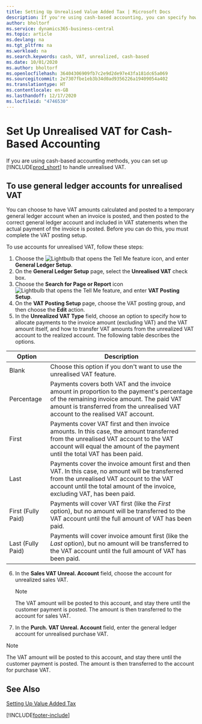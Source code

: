 ```yaml
---
title: Setting Up Unrealised Value Added Tax | Microsoft Docs
description: If you're using cash-based accounting, you can specify how to handle unrealised VAT for sales and purchases.
author: bholtorf
ms.service: dynamics365-business-central
ms.topic: article
ms.devlang: na
ms.tgt_pltfrm: na
ms.workload: na
ms.search.keywords: cash, VAT, unrealized, cash-based
ms.date: 10/01/2020
ms.author: bholtorf
ms.openlocfilehash: 36404306909fb7c2e9d2de97e43fa181dc65a069
ms.sourcegitcommit: 2e7307fbe1eb3b34d0ad9356226a19409054a402
ms.translationtype: HT
ms.contentlocale: en-GB
ms.lasthandoff: 12/17/2020
ms.locfileid: "4746530"
---
```

# <a name="set-up-unrealized-vat-for-cash-based-accounting"></a>Set Up Unrealised VAT for Cash-Based Accounting
If you are using cash-based accounting methods, you can set up [!INCLUDE[prod_short](includes/prod_short.md)] to handle unrealised VAT.

## <a name="to-use-general-ledger-accounts-for-unrealized-vat"></a>To use general ledger accounts for unrealised VAT
You can choose to have VAT amounts calculated and posted to a temporary general ledger account when an invoice is posted, and then posted to the correct general ledger account and included in VAT statements when the actual payment of the invoice is posted. Before you can do this, you must complete the VAT posting setup.

To use accounts for unrealised VAT, follow these steps:
1. Choose the ![Lightbulb that opens the Tell Me feature](media/ui-search/search_small.png "Tell me what you want to do") icon, and enter **General Ledger Setup**.
2. On the **General Ledger Setup** page, select the **Unrealised VAT** check box.
3. Choose the **Search for Page or Report** icon ![Lightbulb that opens the Tell Me feature](media/ui-search/search_small.png "Tell me what you want to do"), and enter **VAT Posting Setup**.
4. On the **VAT Posting Setup** page, choose the VAT posting group, and then choose the **Edit** action.
5. In the **Unrealized VAT Type** field, choose an option to specify how to allocate payments to the invoice amount (excluding VAT) and the VAT amount itself, and how to transfer VAT amounts from the unrealized VAT account to the realized account. The following table describes the options.

| Option | Description |
| --- | --- |
| Blank | Choose this option if you don't want to use the unrealised VAT feature. |
| Percentage | Payments covers both VAT and the invoice amount in proportion to the payment's percentage of the remaining invoice amount. The paid VAT amount is transferred from the unrealised VAT account to the realised VAT account. |
| First | Payments cover VAT first and then invoice amounts. In this case, the amount transferred from the unrealised VAT account to the VAT account will equal the amount of the payment until the total VAT has been paid. |
| Last | Payments cover the invoice amount first and then VAT. In this case, no amount will be transferred from the unrealised VAT account to the VAT account until the total amount of the invoice, excluding VAT, has been paid. |
| First (Fully Paid) | Payments will cover VAT first (like the _First_ option), but no amount will be transferred to the VAT account until the full amount of VAT has been paid. |
| Last (Fully Paid) | Payments will cover invoice amount first (like the _Last_ option), but no amount will be transferred to the VAT account until the full amount of VAT has been paid. |

6. In the **Sales VAT Unreal. Account** field, choose the account for unrealized sales VAT.

    > [!NOTE]  
    > The VAT amount will be posted to this account, and stay there until the customer payment is posted. The amount is then transferred to the account for sales VAT.
7. In the **Purch. VAT Unreal. Account** field, enter the general ledger account for unrealised purchase VAT.

> [!NOTE]  
> The VAT amount will be posted to this account, and stay there until the customer payment is posted. The amount is then transferred to the account for purchase VAT.

## <a name="see-also"></a>See Also
[Setting Up Value Added Tax](finance-setup-vat.md)


[!INCLUDE[footer-include](includes/footer-banner.md)]